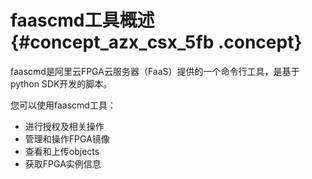 # faascmd工具概述 {#concept_azx_csx_5fb .concept}

faascmd是阿里云FPGA云服务器（FaaS）提供的一个命令行工具，是基于python SDK开发的脚本。

您可以使用faascmd工具：

-   进行授权及相关操作
-   管理和操作FPGA镜像
-   查看和上传objects
-   获取FPGA实例信息

